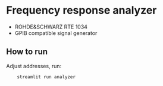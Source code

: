# Frequency response analyzer
* ROHDE&SCHWARZ RTE 1034
* GPIB compatible signal generator
## How to run
Adjust addresses, run:
```
    streamlit run analyzer
```
